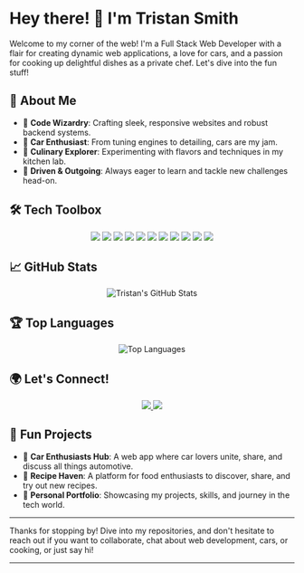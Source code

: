 # Hey there! 👋 I'm Tristan Smith

Welcome to my corner of the web! I'm a Full Stack Web Developer with a flair for creating dynamic web applications, a love for cars, and a passion for cooking up delightful dishes as a private chef. Let's dive into the fun stuff!

## 🌟 About Me
- 🔧 **Code Wizardry**: Crafting sleek, responsive websites and robust backend systems.
- 🚗 **Car Enthusiast**: From tuning engines to detailing, cars are my jam.
- 🍳 **Culinary Explorer**: Experimenting with flavors and techniques in my kitchen lab.
- 🎯 **Driven & Outgoing**: Always eager to learn and tackle new challenges head-on.

## 🛠️ Tech Toolbox
<p align="center">
  <img src="https://img.shields.io/badge/-HTML-E34F26?style=flat&logo=html5&logoColor=white" />
  <img src="https://img.shields.io/badge/-CSS-1572B6?style=flat&logo=css3&logoColor=white" />
  <img src="https://img.shields.io/badge/-JavaScript-F7DF1E?style=flat&logo=javascript&logoColor=black" />
  <img src="https://img.shields.io/badge/-React-61DAFB?style=flat&logo=react&logoColor=black" />
  <img src="https://img.shields.io/badge/-Node.js-339933?style=flat&logo=node.js&logoColor=white" />
  <img src="https://img.shields.io/badge/-Express-000000?style=flat&logo=express&logoColor=white" />
  <img src="https://img.shields.io/badge/-PostgreSQL-336791?style=flat&logo=postgresql&logoColor=white" />
  <img src="https://img.shields.io/badge/-MongoDB-47A248?style=flat&logo=mongodb&logoColor=white" />
  <img src="https://img.shields.io/badge/-Git-F05032?style=flat&logo=git&logoColor=white" />
  <img src="https://img.shields.io/badge/-Docker-2496ED?style=flat&logo=docker&logoColor=white" />
  <img src="https://img.shields.io/badge/-Handlebars-000000?style=flat&logo=handlebars&logoColor=white" />
</p>

## 📈 GitHub Stats
<p align="center">
  <img src="https://github-readme-stats.vercel.app/api?username=TristanSmith63&show_icons=true&theme=dracula" alt="Tristan's GitHub Stats" />
</p>

## 🏆 Top Languages
<p align="center">
  <img src="https://github-readme-stats.vercel.app/api/top-langs/?username=TristanSmith63&layout=compact&theme=dracula" alt="Top Languages" />
</p>

## 🌍 Let's Connect!
<p align="center">
  <a href="[https://www.linkedin.com/in/tristansmith](https://www.linkedin.com/in/tristan-smith-26b09a302/)">
    <img src="https://img.shields.io/badge/-LinkedIn-0077B5?style=flat&logo=linkedin&logoColor=white" />
  </a>
 
  <a href="tristaaan633@outlook.com">
    <img src="https://img.shields.io/badge/-Email-D14836?style=flat&logo=gmail&logoColor=white" />
  </a>
</p>

## 🎉 Fun Projects
- 🚗 **Car Enthusiasts Hub**: A web app where car lovers unite, share, and discuss all things automotive.
- 🍲 **Recipe Haven**: A platform for food enthusiasts to discover, share, and try out new recipes.
- 📂 **Personal Portfolio**: Showcasing my projects, skills, and journey in the tech world.

---

Thanks for stopping by! Dive into my repositories, and don't hesitate to reach out if you want to collaborate, chat about web development, cars, or cooking, or just say hi!

---

